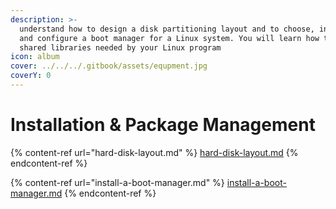 ```yaml
---
description: >-
  understand how to design a disk partitioning layout and to choose, install,
  and configure a boot manager for a Linux system. You will learn how to manage
  shared libraries needed by your Linux program
icon: album
cover: ../../../.gitbook/assets/equpment.jpg
coverY: 0
---
```


# Installation & Package Management

{% content-ref url="hard-disk-layout.md" %}
[hard-disk-layout.md](hard-disk-layout.md)
{% endcontent-ref %}

{% content-ref url="install-a-boot-manager.md" %}
[install-a-boot-manager.md](install-a-boot-manager.md)
{% endcontent-ref %}

